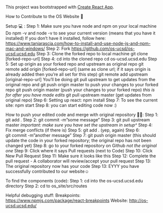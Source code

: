 This project was bootstrapped with [Create React App](https://github.com/facebookincubator/create-react-app).

How to Contribute to the OS Website 🚀

Setup 💻 :
Step 1: 
  Make sure you have node and npm on your local machine
  Do npm -v and node -v to see your current version (means that you have it installed)
  If you don’t have it installed, follow here: https://www.taniarascia.com/how-to-install-and-use-node-js-and-npm-mac-and-windows/
Step 2:
  Fork https://github.com/os-ucsd/os-ucsd.ucsd.edu
Step 3: 
  Clone the forked repo to local machine git clone [forked-repo-url] 
Step 4: 
  cd into the cloned repo cd os-ucsd.ucsd.edu
Step 5: 
  Set up origin as your forked repo and upstream as original repo
  git remote add origin [forked-repo-url] (same as clone url; if it says origin is already added then you’re all set for this step) 
  git remote add upstream [original-repo-url] 
  You’ll be doing git pull upstream to get updates from the original repo and git push origin master to push your changes to your forked repo
  git push origin master (push your changes to your forked repo)
  *this is for after you have made edits*
  git pull upstream master (get updates from original repo)
Step 6: 
  Setting up react: npm install
Step 7: 
  To see the current site: npm start
Step 8: 
  you can start editing code now :)
  
  
How to push your edited code and merge with original repository 👩‍💻:
Step 1: 
  git add . 
Step 2: 
  git commit -m”some message”
Step 3: 
  git pull upstream master 
  *important: make sure you have set the upstream in setup^*
Step 4: 
  Fix merge conflicts (if there is)
Step 5: 
  git add . (yep, again)
Step 6:  
  git commit -m”another message”
Step 7: 
  git push origin master (this should update the code in your forked repository; the original repo has not been changed yet)
Step 8: 
  go to your forked repository on Github 
  *not the original one*
Step 9: 
  Click where it says Pull requests (next to Code)
Step 10: 
  Click New Pull Request
Step 11: 
  Make sure it looks like this
Step 12: 
  Complete the pull request - A collaborator will review/accept your pull request
Step 13: 
  The original repository now has your code
Step 13: 
  EYYY you have successfully contributed to our website☺️ 

To find the components (code):
Step 1: 
  cd into the os-ucsd.ucsd.edu directory
Step 2: 
  cd to os_site/src/routes
  
Helpful debugging stuff:
Breakpoints: https://www.npmjs.com/package/react-breakpoints
Website: http://os-ucsd.ucsd.edu/
